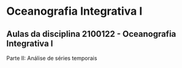 # **Oceanografia Integrativa I**
## Aulas da disciplina 2100122 - Oceanografia Integrativa I 
Parte II: Análise de séries temporais 

